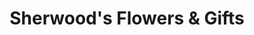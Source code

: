 ---
title: "Sherwood's Flowers & Gifts"
url: /covington/sherwoods-flowers-and-gifts/
shop: florist
---